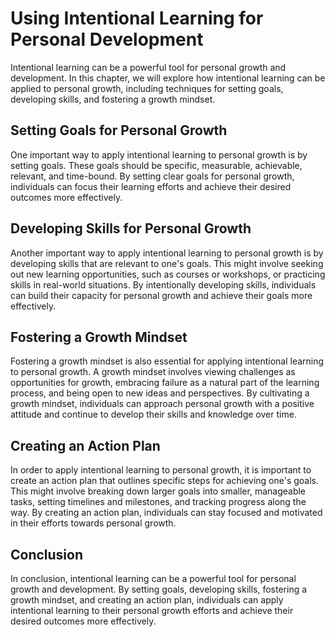 Using Intentional Learning for Personal Development
================================================================================================================

Intentional learning can be a powerful tool for personal growth and development. In this chapter, we will explore how intentional learning can be applied to personal growth, including techniques for setting goals, developing skills, and fostering a growth mindset.

Setting Goals for Personal Growth
---------------------------------

One important way to apply intentional learning to personal growth is by setting goals. These goals should be specific, measurable, achievable, relevant, and time-bound. By setting clear goals for personal growth, individuals can focus their learning efforts and achieve their desired outcomes more effectively.

Developing Skills for Personal Growth
-------------------------------------

Another important way to apply intentional learning to personal growth is by developing skills that are relevant to one's goals. This might involve seeking out new learning opportunities, such as courses or workshops, or practicing skills in real-world situations. By intentionally developing skills, individuals can build their capacity for personal growth and achieve their goals more effectively.

Fostering a Growth Mindset
--------------------------

Fostering a growth mindset is also essential for applying intentional learning to personal growth. A growth mindset involves viewing challenges as opportunities for growth, embracing failure as a natural part of the learning process, and being open to new ideas and perspectives. By cultivating a growth mindset, individuals can approach personal growth with a positive attitude and continue to develop their skills and knowledge over time.

Creating an Action Plan
-----------------------

In order to apply intentional learning to personal growth, it is important to create an action plan that outlines specific steps for achieving one's goals. This might involve breaking down larger goals into smaller, manageable tasks, setting timelines and milestones, and tracking progress along the way. By creating an action plan, individuals can stay focused and motivated in their efforts towards personal growth.

Conclusion
----------

In conclusion, intentional learning can be a powerful tool for personal growth and development. By setting goals, developing skills, fostering a growth mindset, and creating an action plan, individuals can apply intentional learning to their personal growth efforts and achieve their desired outcomes more effectively.



